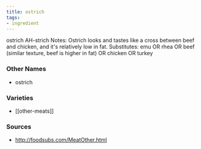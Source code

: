 ```yaml
---
title: ostrich
tags:
- ingredient
---
```

ostrich AH-strich Notes: Ostrich looks and tastes like a cross between beef and chicken, and it's relatively low in fat. Substitutes: emu OR rhea OR beef (similar texture, beef is higher in fat) OR chicken OR turkey

### Other Names

* ostrich

### Varieties

* [[other-meats]]

### Sources
* http://foodsubs.com/MeatOther.html
